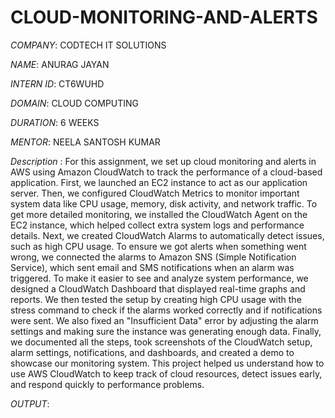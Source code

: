 # CLOUD-MONITORING-AND-ALERTS

*COMPANY*: CODTECH IT SOLUTIONS

*NAME*: ANURAG JAYAN

*INTERN ID*: CT6WUHD

*DOMAIN*: CLOUD COMPUTING

*DURATION*: 6 WEEKS

*MENTOR*: NEELA SANTOSH KUMAR

*Description* : For this assignment, we set up cloud monitoring and alerts in AWS using Amazon CloudWatch to track the performance of a cloud-based application. First, we launched an EC2 instance to act as our application server. Then, we configured CloudWatch Metrics to monitor important system data like CPU usage, memory, disk activity, and network traffic. To get more detailed monitoring, we installed the CloudWatch Agent on the EC2 instance, which helped collect extra system logs and performance details. Next, we created CloudWatch Alarms to automatically detect issues, such as high CPU usage. To ensure we got alerts when something went wrong, we connected the alarms to Amazon SNS (Simple Notification Service), which sent email and SMS notifications when an alarm was triggered. To make it easier to see and analyze system performance, we designed a CloudWatch Dashboard that displayed real-time graphs and reports. We then tested the setup by creating high CPU usage with the stress command to check if the alarms worked correctly and if notifications were sent. We also fixed an "Insufficient Data" error by adjusting the alarm settings and making sure the instance was generating enough data. Finally, we documented all the steps, took screenshots of the CloudWatch setup, alarm settings, notifications, and dashboards, and created a demo to showcase our monitoring system. This project helped us understand how to use AWS CloudWatch to keep track of cloud resources, detect issues early, and respond quickly to performance problems.

*OUTPUT*: 
